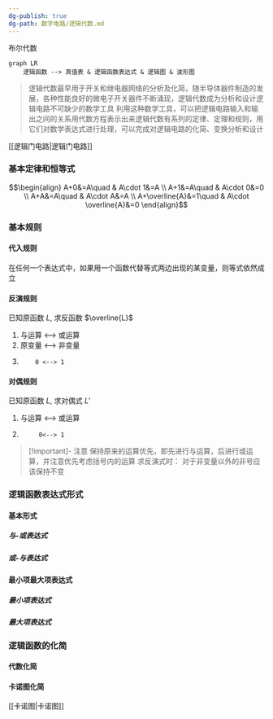 ```yaml
---
dg-publish: true
dg-path: 数字电路/逻辑代数.md
---
```

布尔代数
```mermaid
graph LR
	逻辑函数 --> 真值表 & 逻辑函数表达式 & 逻辑图 & 波形图
```

>逻辑代数最早用于开关和继电器网络的分析及化简，随半导体器件制造的发展，各种性能良好的微电子开关器件不断涌现，逻辑代数成为分析和设计逻辑电路不可缺少的数学工具
>利用这种数学工具，可以把逻辑电路输入和输出之间的关系用代数方程表示出来逻辑代数有系列的定律、定理和规则，用它们对数学表达式进行处理，可以完成对逻辑电路的化简、变换分析和设计

[[逻辑门电路\|逻辑门电路]]
### 基本定律和恒等式
$$\begin{align}
 A+0&=A\quad  & A\cdot 1&=A \\
  A+1&=A\quad  & A\cdot 0&=0 \\
  A+A&=A\quad  & A\cdot A&=A \\
  A+\overline{A}&=1\quad  & A\cdot \overline{A}&=0 
\end{align}$$


### 基本规则
#### 代入规则
在任何一个表达式中，如果用一个函数代替等式两边出现的某变量，则等式依然成立
#### 反演规则
已知原函数 $L$, 求反函数 $\overline{L}$
1. 与运算 <--> 或运算
2. 原变量 <--> 非变量
3.         0 <--> 1

#### 对偶规则
已知原函数 $L$, 求对偶式 $L'$
1. 与运算 <--> 或运算
2.          0<--> 1

>[!important]- 注意
>保持原来的运算优先，即先进行与运算，后进行或运算，并注意优先考虑括号内的运算
>求反演式时：
>对于非变量以外的非号应该保持不变

### 逻辑函数表达式形式
#### 基本形式
##### 与-或表达式
##### 或-与表达式

#### 最小项最大项表达式
##### 最小项表达式

##### 最大项表达式

### 逻辑函数的化简
#### 代数化简

#### 卡诺图化简
[[卡诺图\|卡诺图]]
